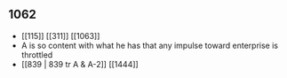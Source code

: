 ## 1062
- [[115]] [[311]] [[1063]] 
- A is so content with what he has that any impulse toward enterprise is throttled
- [[839 | 839 tr A &amp; A-2]] [[1444]] 

